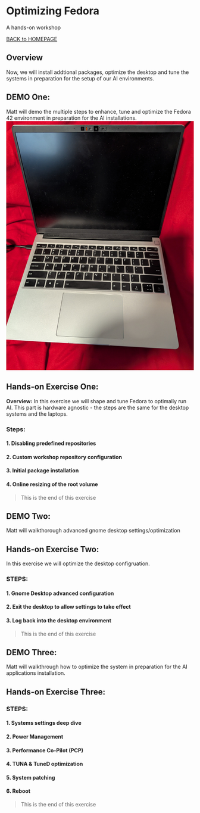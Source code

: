 ﻿# Optimizing Fedora
A hands-on workshop

[BACK to HOMEPAGE](https://github.com/mattstonge/riscv_summit_devdays_fedora_AI_workshop/blob/main/README.md)



## Overview
Now, we will install addtional packages, optimize the desktop and tune the systems in preparation for the setup of our AI environments.

## DEMO One: 
Matt will demo the multiple steps to enhance, tune and optimize the Fedora 42 environment in preparation for the AI installations.
![DC Roma II Laptop](https://github.com/mattstonge/riscv_summit_devdays_fedora_AI_workshop/blob/main/images/lab1-start.jpg)

## Hands-on Exercise One:
**Overview:**  In this exercise we will shape and tune Fedora to optimally run AI. This part is hardware agnostic - the steps are the same for the desktop systems and the laptops.

### Steps: 

#### 1. Disabling predefined repositories


#### 2. Custom workshop repository configuration


#### 3. Initial package installation


#### 4. Online resizing of the root volume
> This is the end of this exercise


## DEMO Two:
Matt will walkthorough advanced gnome desktop settings/optimization


## Hands-on Exercise Two:
In this exercise we will optimize the desktop configruation.

### STEPS:

#### 1. Gnome Desktop advanced configuration


#### 2. Exit the desktop to allow settings to take effect


#### 3. Log back into the desktop environment
> This is the end of this exercise


## DEMO Three:
Matt will walkthrough how to optimize the system in preparation for the AI applications installation.

## Hands-on Exercise Three:

### STEPS: 

#### 1. Systems settings deep dive


#### 2. Power Management


#### 3. Performance Co-Pilot (PCP) 


#### 4. TUNA & TuneD optimization


#### 5. System patching


#### 6. Reboot
> This is the end of this exercise


